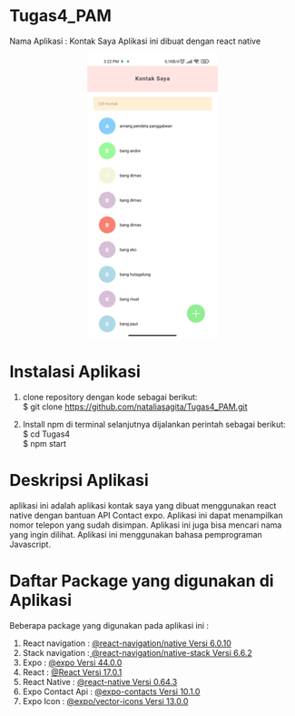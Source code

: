 # Tugas4_PAM
Nama Aplikasi : Kontak Saya
Aplikasi ini dibuat dengan react native

<div align="center">
  <img widht="300px" height="500px" src="gambar_aplikasi/menukontak.jpg"/>
</div>

# Instalasi Aplikasi
1. clone repository dengan kode sebagai berikut: <br>
    $ git clone https://github.com/nataliasagita/Tugas4_PAM.git
    
2. Install npm di terminal selanjutnya dijalankan perintah sebagai berikut: <br>
    $ cd Tugas4 <br>
    $ npm start
    
# Deskripsi Aplikasi
aplikasi ini adalah aplikasi kontak saya yang dibuat menggunakan react native dengan bantuan API Contact expo. Aplikasi ini dapat menampilkan nomor telepon yang sudah disimpan. Aplikasi ini juga bisa mencari nama yang ingin dilihat. Aplikasi ini menggunakan bahasa pemprograman Javascript.

# Daftar Package yang digunakan di Aplikasi
Beberapa package yang digunakan pada aplikasi ini :

1. React navigation : <a href="https://reactnavigation.org/"> @react-navigation/native Versi 6.0.10 </a>
2. Stack navigation :<a href="https://reactnavigation.org/docs/hello-react-navigation/"> @react-navigation/native-stack Versi 6.6.2 </a>
3. Expo : <a href="https://docs.expo.dev/"> @expo Versi 44.0.0 </a>
4. React : <a href="https://reactjs.org/"> @React Versi 17.0.1 </a>
5. React Native : <a href="https://reactnative.dev/">  @react-native Versi 0.64.3 </a>
6. Expo Contact Api : <a href="https://docs.expo.dev/versions/v44.0.0/sdk/contacts/"> @expo-contacts Versi 10.1.0 </a>
7. Expo Icon : <a href="https://icons.expo.fyi/"> @expo/vector-icons Versi 13.0.0 </a>
